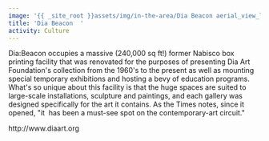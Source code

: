 ```yaml
---
image: '{{ _site_root }}assets/img/in-the-area/Dia Beacon aerial_view_l.jpg'
title: 'Dia Beacon	'
activity: Culture
---
```

<p>Dia:Beacon occupies a massive (240,000 sq ft!)&nbsp;former Nabisco box printing facility that was renovated for the purposes of presenting Dia Art Foundation's collection from the 1960's to the present as well as mounting special temporary exhibitions and hosting a bevy of education programs. What's so unique about this facility is that the huge&nbsp;spaces are suited to large-scale installations, sculpture and paintings, and each gallery was designed specifically for the art it contains. As the Times notes, since it opened, "it &nbsp;has&nbsp;been a must-see spot on the contemporary-art circuit."</p><p>http://www.diaart.org</p>